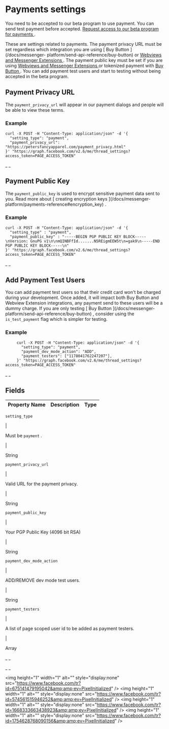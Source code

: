#  Payments settings

You need to be accepted to our beta program to use payment. You can send test
payment before accepted. [ Request access to our beta program for payments
](https://www.facebook.com/messenger_platform/payments_requestaccess) .

These are settings related to payments. The payment privacy URL must be set
regardless which integration you are using [ Buy Button ](/docs/messenger-
platform/send-api-reference/buy-button) or [ Webviews and Messenger Extensions
](/docs/messenger-platform/send-api-reference/webview) . The payment public
key must be set if you are using [ Webviews and Messenger Extensions
](/docs/messenger-platform/send-api-reference/webview) or tokenized payment
with [ Buy Button ](/docs/messenger-platform/send-api-reference/buy-button) .
You can add payment test users and start to testing without being accepted in
the beta program.

##  Payment Privacy URL

The ` payment_privacy_url ` will appear in our payment dialogs and people will
be able to view these terms.

###  Example

    
    
    curl -X POST -H "Content-Type: application/json" -d '{
      "setting_type": "payment",
      "payment_privacy_url": "https://petersfancyapparel.com/payment_privacy.html"
    }' "https://graph.facebook.com/v2.6/me/thread_settings?access_token=PAGE_ACCESS_TOKEN"

_ _

##  Payment Public Key

The ` payment_public_key ` is used to encrypt sensitive payment data sent to
you. Read more about [ creating encryption keys ](/docs/messenger-
platform/payments-reference#encryption_key) .

###  Example

    
    
    curl -X POST -H "Content-Type: application/json" -d '{
      "setting_type" : "payment",
      "payment_public_key" : "-----BEGIN PGP PUBLIC KEY BLOCK-----\nVersion: GnuPG v1\n\nmQINBFfId.......N5REigmEEW5t\n=gak9\n-----END PGP PUBLIC KEY BLOCK-----\n"
    }' "https://graph.facebook.com/v2.6/me/thread_settings?access_token=PAGE_ACCESS_TOKEN"

_ _

##  Add Payment Test Users

You can add payment test users so that their credit card won't be charged
during your development. Once added, it will impact both Buy Button and
Webview Extension integrations, any payment send to these users will be a
dummy charge. If you are only testing [ Buy Button ](/docs/messenger-
platform/send-api-reference/buy-button) , consider using the ` is_test_payment
` flag which is simpler for testing.

###  Example

    
    
         curl -X POST -H "Content-Type: application/json" -d '{
           "setting_type": "payment",
           "payment_dev_mode_action": "ADD",
           "payment_testers": ["1178041762247207"],
         }' "https://graph.facebook.com/v2.6/me/thread_settings?access_token=PAGE_ACCESS_TOKEN"
       

_ _

##  Fields

Property Name  |  Description  |  Type  
---|---|---  
  
` setting_type `

|

Must be ` payment ` .

|

String  
  
` payment_privacy_url `

|

Valid URL for the payment privacy.

|

String  
  
` payment_public_key `

|

Your PGP Public Key (4096 bit RSA)

|

String  
  
` payment_dev_mode_action `

|

ADD/REMOVE dev mode test users.

|

String  
  
` payment_testers `

|

A list of page scoped user id to be added as payment testers.

|

Array  
  
_ _

_ _

&lt;img height="1" width="1" alt="" style="display:none"
src="https://www.facebook.com/tr?id=675141479195042&amp;amp;ev=PixelInitialized"
/&gt; &lt;img height="1" width="1" alt="" style="display:none"
src="https://www.facebook.com/tr?id=574561515946252&amp;amp;ev=PixelInitialized"
/&gt; &lt;img height="1" width="1" alt="" style="display:none"
src="https://www.facebook.com/tr?id=1668333663438923&amp;amp;ev=PixelInitialized"
/&gt; &lt;img height="1" width="1" alt="" style="display:none"
src="https://www.facebook.com/tr?id=1754628768090156&amp;amp;ev=PixelInitialized"
/&gt;

